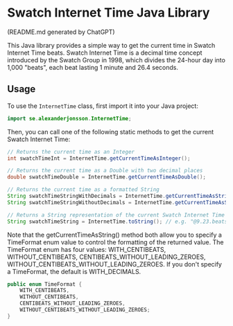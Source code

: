 # Swatch Internet Time Java Library
(README.md generated by ChatGPT)

This Java library provides a simple way to get the current time in Swatch Internet Time beats. Swatch Internet Time is a decimal time concept introduced by the Swatch Group in 1998, which divides the 24-hour day into 1,000 "beats", each beat lasting 1 minute and 26.4 seconds.

## Usage

To use the `InternetTime` class, first import it into your Java project:

```java
import se.alexanderjonsson.InternetTime;
```
Then, you can call one of the following static methods to get the current Swatch Internet Time:
```java
// Returns the current time as an Integer
int swatchTimeInt = InternetTime.getCurrentTimeAsInteger();

// Returns the current time as a Double with two decimal places
double swatchTimeDouble = InternetTime.getCurrentTimeAsDouble();

// Returns the current time as a formatted String
String swatchTimeStringWithDecimals = InternetTime.getCurrentTimeAsString(TimeFormat.WITH_DECIMALS); // e.g. "123.23"
String swatchTimeStringWithoutDecimals = InternetTime.getCurrentTimeAsString(TimeFormat.WITHOUT_DECIMALS); // e.g. "123"

// Returns a String representation of the current Swatch Internet Time in the format "@<time_in_beats>.beats"
String swatchTimeString = InternetTime.toString(); // e.g. "@9.23.beats"
```
Note that the getCurrentTimeAsString() method both allow you to specify a TimeFormat enum value to control the formatting of the returned value. The TimeFormat enum has four values:  WITH_CENTIBEATS, WITHOUT_CENTIBEATS, CENTIBEATS_WITHOUT_LEADING_ZEROES, WITHOUT_CENTIBEATS_WITHOUT_LEADING_ZEROES. If you don't specify a TimeFormat, the default is WITH_DECIMALS.
```java
public enum TimeFormat {
    WITH_CENTIBEATS,
    WITHOUT_CENTIBEATS,
    CENTIBEATS_WITHOUT_LEADING_ZEROES,
    WITHOUT_CENTIBEATS_WITHOUT_LEADING_ZEROES;
}
```
